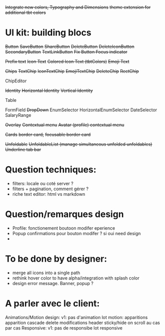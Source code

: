 ~~Integrate new colors, Typography and Dimensions~~
~~theme extension for additional tbt colors~~

# UI kit: building blocs
~~Button~~
  ~~SaveButton~~
  ~~ShareButton~~
  ~~DeleteButton~~
  ~~DeleteIconButton~~
  ~~SecondaryButton~~
  ~~TextLinkButton~~
  ~~Fix Button Focus indicator~~

~~Prefix text~~
  ~~Icon Text~~
    ~~Colored Icon Text (tbtColors)~~
  ~~Emoji Text~~

~~Chips~~
  ~~TextChip~~
  ~~IconTextChip~~
  ~~EmojiTextChip~~
  ~~DeleteChip~~
  ~~RectChip~~

ChipEditor

~~Identity~~
  ~~Horizontal Identity~~
  ~~Vertical Identity~~

Table

FormField
  ~~DropDown~~
  EnumSelector
    HorizontalEnumSelector
  DateSelector
  SalaryRange

~~Overlay~~
  ~~Contextual menu~~
  ~~Avatar (profile) contextual menu~~

~~Cards~~
  ~~border card,~~
  ~~focusable border card~~

~~Unfoldable~~
~~UnfoldableList (manage simultaneous unfolded unfoldables)~~
~~Underline tab bar~~

# Question techniques:
- filters: locale ou coté server ?
- filters + pagination, comment gérer ?
- riche text editor: html vs markdown

# Question/remarques design
- Profile: fonctionement boutoon modifer eperience
- Popup confirmations pour bouton modifer ? si oui need design
-

# To be done by designer:
- merge all icons into a single path
- rethink hover color to have alpha/integration with splash color
- design error message. Banner, popup ?

# A parler avec le client:
Animations/Motion design: 
  v1: pas d'animation
  lot motion:
    apparitions
    apparition cascade
    delete
    modifications
    header sticky/hide on scroll
    au cas par cas
Responsive:
  v1: pas de responsibe
  lot responsive